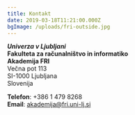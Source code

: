 ```yaml
---
title: Kontakt
date: 2019-03-18T11:21:00.000Z
bgImage: /uploads/fri-outside.jpg
---
```

**_Univerza v Ljubljani_** \
**Fakulteta za računalništvo in informatiko** \
**Akademija FRI** \
Večna pot 113 \
SI-1000 Ljubljana \
Slovenija

**Telefon**: +386 1 479 8268 \
**Email**: akademija@fri.uni-lj.si
